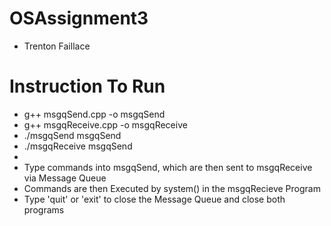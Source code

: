 # OSAssignment3
* Trenton Faillace

# Instruction To Run
* g++ msgqSend.cpp -o msgqSend 
* g++ msgqReceive.cpp -o msgqReceive
* ./msgqSend msgqSend
* ./msgqReceive msgqSend
* 
* Type commands into msgqSend, which are then sent to msgqReceive via Message Queue
* Commands are then Executed by system() in the msgqRecieve Program
* Type 'quit' or 'exit' to close the Message Queue and close both programs